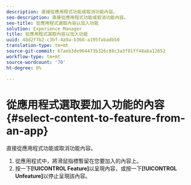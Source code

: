```yaml
---
description: 直接從應用程式功能或取消功能內容。
seo-description: 直接從應用程式功能或取消功能內容。
seo-title: 從應用程式選取內容以加入功能
solution: Experience Manager
title: 從應用程式選取內容以加入功能
uuid: 48d2f7b2-c3bf-4a9a-b368-a195fabadb50
translation-type: tm+mt
source-git-commit: 67aeb3de964473b326c88c3a3f81ff48a6a12652
workflow-type: tm+mt
source-wordcount: '70'
ht-degree: 0%

---
```



# 從應用程式選取要加入功能的內容{#select-content-to-feature-from-an-app}

直接從應用程式功能或取消功能內容。

1. 從應用程式中，將滑鼠指標暫留在您要加入的內容上。
1. 按一下&#x200B;**[!UICONTROL Feature]**&#x200B;以呈現內容，或按一下&#x200B;**[!UICONTROL Unfeature]**&#x200B;以停止呈現該內容。
